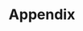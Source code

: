 ---
title: "Appendix"
weight: 7
type: docs
description: >
  A special section with a docs layout.
---